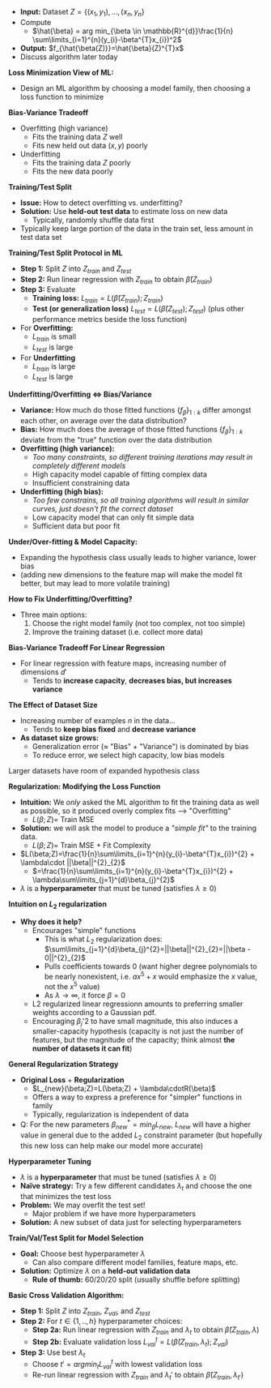 - **Input:** Dataset $Z = \{(x_{1},y_{1}), ... ,(x_{n},y_{n}\}$
- Compute
	- $\hat{\beta} = arg min_{\beta \in \mathbb{R}^{d}}\frac{1}{n} \sum\limits_{i=1}^{n}(y_{i}-\beta^{T}x_{i})^2$
- **Output:** $f_{\hat{\beta(Z)}}=\hat{\beta}(Z)^{T}x$
- Discuss algorithm later today

**Loss Minimization View of ML:**
- Design an ML algorithm by choosing a model family, then choosing a loss function to minimize

**Bias-Variance Tradeoff**
- Overfitting (high variance)
	- Fits the training data $Z$ well
	- Fits new held out data $(x,y)$ poorly
- Underfitting
	- Fits the training data $Z$ poorly
	- Fits the new data poorly

**Training/Test Split**
- **Issue:** How to detect overfitting vs. underfitting?
- **Solution:** Use **held-out test data** to estimate loss on new data
	- Typically, randomly shuffle data first
- Typically keep large portion of the data in the train set, less amount in test data set

**Training/Test Split Protocol in ML**
- **Step 1:** Split $Z$ into $Z_{train}$ and $Z_{test}$
- **Step 2:** Run linear regression with $Z_{train}$ to obtain $\hat{\beta}(Z_{train})$
- **Step 3:** Evaluate
	- **Training loss:** $L_{train}=L(\hat{\beta}(Z_{train});Z_{train})$
	- **Test (or generalization loss)** $L_{test}=L(\hat{\beta}(Z_{test});Z_{test})$ (plus other performance metrics beside the loss function)
- For **Overfitting:**
	- $L_{train}$ is small
	- $L_{test}$ is large
- For **Underfitting**
	- $L_{train}$ is large
	- $L_{test}$ is large

**Underfitting/Overfitting <=> Bias/Variance**
- **Variance:** How much do those fitted functions $\{f_{\beta}\}_{1:k}$ differ amongst each other, on average over the data distribution?
- **Bias:** How much does the average of those fitted functions $\{f_{\beta}\}_{1:k}$ deviate from the "true" function over the data distribution
- **Overfitting (high variance):**
	- *Too many constraints, so different training iterations may result in completely different models*
	- High capacity model capable of fitting complex data
	- Insufficient constraining data
- **Underfitting (high bias):**
	- *Too few constrains, so all training algorithms will result in similar curves, just doesn't fit the correct dataset*
	- Low capacity model that can only fit simple data
	- Sufficient data but poor fit

**Under/Over-fitting & Model Capacity:**
- Expanding the hypothesis class usually leads to higher variance, lower bias
- (adding new dimensions to the feature map will make the model fit better, but may lead to more volatile training)

**How to Fix Underfitting/Overfitting?**
- Three main options:
	1. Choose the right model family (not too complex, not too simple)
	2. Improve the training dataset (i.e. collect more data)

**Bias-Variance Tradeoff For Linear Regression**
- For linear regression with feature maps, increasing number of dimensions $d'$
	- Tends to **increase capacity**, **decreases bias, but increases variance**

**The Effect of Dataset Size**
- Increasing number of examples $n$ in the data...
	- Tends to **keep bias fixed** and **decrease variance**
- **As dataset size grows:**
	- Generalization error ($\approx$ "Bias" + "Variance") is dominated by bias
	- To reduce error, we select high capacity, low bias models

Larger datasets have room of expanded hypothesis class

**Regularization: Modifying the Loss Function**
- **Intuition:** We *only* asked the ML algorithm to fit the training data as well as possible, so it produced overly complex fits --> "Overfitting"
	- $L(\beta;Z)=$ Train MSE
- **Solution:** we will ask the model to produce a *"simple fit"* to the training data.
	- $L(\beta;Z)=$ Train MSE + Fit Complexity
- $L(\beta;Z)=\frac{1}{n}\sum\limits_{i=1}^{n}(y_{i}-\beta^{T}x_{i})^{2} + \lambda\cdot ||\beta||^{2}_{2}$
	- $=\frac{1}{n}\sum\limits_{i=1}^{n}(y_{i}-\beta^{T}x_{i})^{2} + \lambda\sum\limits_{j=1}^{d}\beta_{j}^{2}$
- $\lambda$ is a **hyperparameter** that must be tuned (satisfies $\lambda \geq 0$)

**Intuition on $L_{2}$ regularization**
- **Why does it help?**
	- Encourages "simple" functions
		- This is what $L_{2}$ regularization does: $\sum\limits_{j=1}^{d}\beta_{j}^{2}=||\beta||^{2}_{2}=||\beta - 0||^{2}_{2}$
		- Pulls coefficients towards 0 (want higher degree polynomials to be nearly nonexistent, i.e. $ax^5+x$ would emphasize the $x$ value, not the $x^{5}$ value)
		- As $\lambda \rightarrow \infty$, it force $\beta = 0$
	- L2 regularized linear regressionn amounts to preferring smaller weights according to a Gaussian pdf.
	- Encouraging $\beta_{j}$'2 to have small magnitude, this also induces a smaller-capacity hypothesis (capacity is not just the number of features, but the magnitude of the capacity; think almost **the number of datasets it can fit**)

**General Regularization Strategy**
- **Original Loss** + **Regularization**
	- $L_{new}(\beta;Z)=L(\beta;Z) + \lambda\cdotR(\beta)$
	- Offers a way to express a preference for "simpler" functions in family
	- Typically, regularization is independent of data
- Q: For the new parameters $\beta_{new}^{*}=min_{\beta}L_{new}$, $L_{new}$ will have a higher value in general due to the added $L_{2}$ constraint parameter (but hopefully this new loss can help make our model more accurate)

**Hyperparameter Tuning**
- $\lambda$ is a **hyperparameter** that must be tuned (satisfies $\lambda \geq 0$)
- **Naïve strategy:** Try a few different candidates $\lambda_{t}$ and choose the one that minimizes the test loss
- **Problem:** We may overfit the test set!
	- Major problem if we have more hyperparameters
- **Solution:** A new subset of data just for selecting hyperparameters

**Train/Val/Test Split for Model Selection**
- **Goal:** Choose best hyperparameter $\lambda$
	- Can also compare different model families, feature maps, etc.
- **Solution:** Optimize $\lambda$ on a **held-out validation data**
	- **Rule of thumb:** 60/20/20 split (usually shuffle before splitting)

**Basic Cross Validation Algorithm:**
- **Step 1:** Split $Z$ into $Z_{train}$, $Z_{val}$, and $Z_{test}$
- **Step 2:** For $t \in \{1,..,h\}$ hyperparameter choices:
	- **Step 2a:** Run linear regression with $Z_{train}$ and $\lambda_{t}$ to obtain $\hat{\beta}(Z_{train},\lambda)$
	- **Step 2b:** Evaluate validation loss $L_{val}^{t}=L(\hat{\beta}(Z_{train},\lambda_{t});Z_{val})$
- **Step 3:** Use best $\lambda_{t}$
	- Choose $t'=arg min_{t}L_{val}^{t}$ with lowest validation loss
	- Re-run linear regression with $Z_{train}$ and $\lambda_{t}'$ to obtain $\hat{\beta}(Z_{train},\lambda_{t'})$
